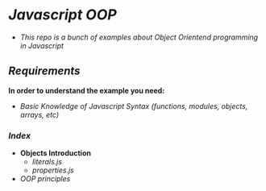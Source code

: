 <!-- Author: Daniel Benjamin Perez Morales -->
<!-- GitHub: https://github.com/DanielBenjaminPerezMoralesDev13 -->
<!-- Gitlab: https://gitlab.com/DanielBenjaminPerezMoralesDev13 -->
<!-- Email: danielperezdev@proton.me -->

# ***Javascript OOP***

- *This repo is a bunch of examples about Object Orientend programming in Javascript*

## ***Requirements***

**In order to understand the example you need:**

- *Basic Knowledge of Javascript Syntax (functions, modules, objects, arrays, etc)*

### ***Index***

- **Objects Introduction**
  - *literals.js*
  - *properties.js*
- *OOP principles*
